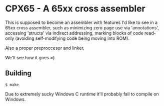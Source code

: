 # CPX65 - A 65xx cross assembler

This is supposed to become an assembler with features I'd like to see in a
65xx cross assembler, such as minimizing zero page use via 'annotations',
accessing 'structs' via indirect addressing, marking blocks of code read-only
(avoiding self-modifying code being moving into ROM).

Also a proper preproccesor and linker.

We'll see how it goes =)


## Building

```$ make```

Due to extremely sucky Windows C runtime it'll probably fail to compile on Windows.
